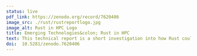 ```yaml
---
status: live
pdf_link: https://zenodo.org/record/7620406
image_src: ./rust/rustreportlogo.jpg
image_alt: Rust in HPC Logo
title: Emerging Technologies&colon; Rust in HPC
text: This technical report is a short investigation into how Rust could be used for a scientific application in a HPC system. A computational fluid dynamics model of fluid flow into and out of a box was developed in Rust and compared to the same algorithm implemented in C and Fortran. These simulations were performed for both serial and parallelised versions over a variety of problem sizes. The report discusses the results of these simulations and the implications for using Rust as a tool for scientific programming in HPC.
doi:  10.5281/zenodo.7620406 
---
```



